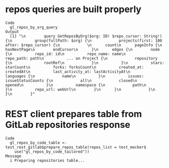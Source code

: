 # repos queries are built properly

    Code
      gl_repos_by_org_query
    Output
      [1] "\n        query GetReposByOrg($org: ID! $repo_cursor: String!) {\n          group(fullPath: $org) {\n            projects(first: 100 after: $repo_cursor) {\n            \n      count\n      pageInfo {\n        hasNextPage\n        endCursor\n      }\n      edges {\n        node {\n          repo_id: id\n          repo_name: name\n          repo_path: path\n          ... on Project {\n            repository {\n              rootRef\n            }\n          }\n          stars: starCount\n          forks: forksCount\n          created_at: createdAt\n          last_activity_at: lastActivityAt\n          languages {\n            name\n          }\n          issues: issueStatusCounts {\n            all\n            closed\n            opened\n          }\n          namespace {\n            path\n          }\n          repo_url: webUrl\n        }\n      }\n            }\n          }\n        }"

# REST client prepares table from GitLab repositories response

    Code
      gl_repos_by_code_table <- test_rest_gitlab$prepare_repos_table(repos_list = test_mocker$
        use("gl_repos_by_code_tailored"))
    Message
      i Preparing repositories table...

